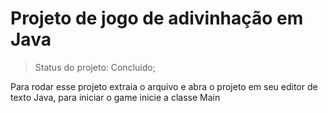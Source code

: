 <h1>Projeto de jogo de adivinhação em Java</h1>

>Status do projeto: Concluído;

Para rodar esse projeto extraia o arquivo e abra o projeto em seu editor de texto Java, para iniciar o game inicie a classe Main
